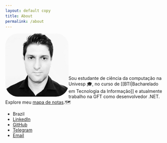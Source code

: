 ```yaml
---
layout: default copy
title: About
permalink: /about
---
```


<head>
    <script src="https://kit.fontawesome.com/2635e42ccc.js" crossorigin="anonymous"></script>
</head>

<img src="/assets/photo-profile.jpg" style="border-radius: 20%;" width="200" align="left"/> <br><br><br><br><br><br><br>

Sou estudante de ciência da computação na Univesp 🎓, no curso de [[BTI|Bacharelado em Tecnologia da Informação]] e atualmente trabalho na GFT como desenvolvedor .NET. <br>
Explore meu <a class="internal-link" href="/map">mapa de notas</a>.🗺️

- <i class="fa fa-map-marker" aria-hidden="true"></i>Brazil
- <i class="fa fa-linkedin-square" aria-hidden="true"></i>[LinkedIn](https://www.linkedin.com/in/gio-bon/)
- <i class="fa fa-github" aria-hidden="true"></i>[GitHub](https://github.com/gio-bon)
- <i class="fa fa-telegram" aria-hidden="true"></i>[Telegram](https://t.me/giobon)
- <i class="fa fa-envelope" aria-hidden="true"></i><a href="mailto:injuriae@gmail.com">Email</a>
